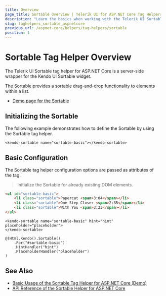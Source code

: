 ```yaml
---
title: Overview
page_title: Sortable Overview | Telerik UI for ASP.NET Core Tag Helpers
description: "Learn the basics when working with the Telerik UI Sortable tag helper for ASP.NET Core (MVC 6 or ASP.NET Core MVC)."
slug: taghelpers_sortable_aspnetcore
previous_url: /aspnet-core/helpers/tag-helpers/sortable
position: 1
---
```


# Sortable Tag Helper Overview

The Telerik UI Sortable tag helper for ASP.NET Core is a server-side wrapper for the Kendo UI Sortable widget.

The Sortable provides a sortable drag-and-drop functionality to elements within a list.

* [Demo page for the Sortable](https://demos.telerik.com/aspnet-core/sortable/tag-helper)

## Initializing the Sortable

The following example demonstrates how to define the Sortable by using the Sortable tag helper.

    <kendo-sortable name="sortable-basic"></kendo-sortable>

## Basic Configuration

The Sortable tag helper configuration options are passed as attributes of the tag.

> Initialize the Sortable for already existing DOM elements.

```html
<ul id="sortable-basic">
    <li class="sortable">Papercut <span>3:04</span></li>
    <li class="sortable">One Step Closer <span>2:35</span></li>
    <li class="sortable">With You <span>3:23</span></li>
</ul>
```
```tagHelper
<kendo-sortable name="sortable-basic" hint="hint"  placeholder="placeholder">
</kendo-sortable>
```
```cshtml
@(Html.Kendo().Sortable()
    .For("#sortable-basic")
    .HintHandler("hint")
    .PlaceholderHandler("placeholder")
)
```

## See Also

* [Basic Usage of the Sortable Tag Helper for ASP.NET Core (Demo)](https://demos.telerik.com/aspnet-core/sortable/tag-helper)
* [API Reference of the Sortable Helper for ASP.NET Core](/api/sortable)
